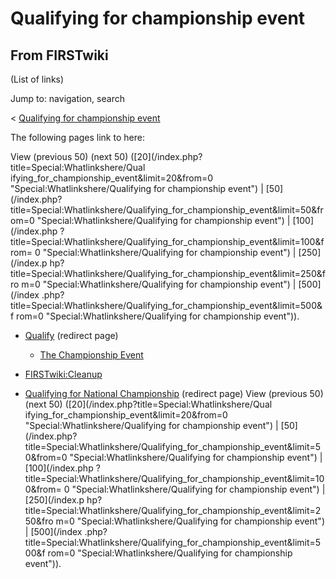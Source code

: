 # Qualifying for championship event

## From FIRSTwiki

(List of links)

Jump to: navigation, search

< [Qualifying for championship event](/index.php?title=Qualifying_for_championship_event&redirect=no "Qualifying for championship event")

The following pages link to here:

View (previous 50) (next 50) ([20](/index.php?title=Special:Whatlinkshere/Qual
ifying_for_championship_event&limit=20&from=0 "Special:Whatlinkshere/Qualifying for championship event") | [50](/index.php?
title=Special:Whatlinkshere/Qualifying_for_championship_event&limit=50&from=0 "Special:Whatlinkshere/Qualifying for championship event") | [100](/index.php
?title=Special:Whatlinkshere/Qualifying_for_championship_event&limit=100&from=
0 "Special:Whatlinkshere/Qualifying for championship event") | [250](/index.p
hp?title=Special:Whatlinkshere/Qualifying_for_championship_event&limit=250&fro
m=0 "Special:Whatlinkshere/Qualifying for championship event") | [500](/index
.php?title=Special:Whatlinkshere/Qualifying_for_championship_event&limit=500&f
rom=0 "Special:Whatlinkshere/Qualifying for championship event")).

- [Qualify](/index.php?title=Qualify&redirect=no "Qualify") (redirect page) 

  - [The Championship Event](The_Championship_Event "The Championship Event")

- [FIRSTwiki:Cleanup](FIRSTwiki:Cleanup "FIRSTwiki:Cleanup")
- [Qualifying for National Championship](/index.php?title=Qualifying_for_National_Championship&redirect=no "Qualifying for National Championship") (redirect page) View (previous 50) (next 50) ([20](/index.php?title=Special:Whatlinkshere/Qual
  ifying_for_championship_event&limit=20&from=0 "Special:Whatlinkshere/Qualifying for championship event") | [50](/index.php?
  title=Special:Whatlinkshere/Qualifying_for_championship_event&limit=50&from=0 "Special:Whatlinkshere/Qualifying for championship event") | [100](/index.php
  ?title=Special:Whatlinkshere/Qualifying_for_championship_event&limit=100&from=
  0 "Special:Whatlinkshere/Qualifying for championship event") | [250](/index.p
  hp?title=Special:Whatlinkshere/Qualifying_for_championship_event&limit=250&fro
  m=0 "Special:Whatlinkshere/Qualifying for championship event") | [500](/index
  .php?title=Special:Whatlinkshere/Qualifying_for_championship_event&limit=500&f
  rom=0 "Special:Whatlinkshere/Qualifying for championship event")).
